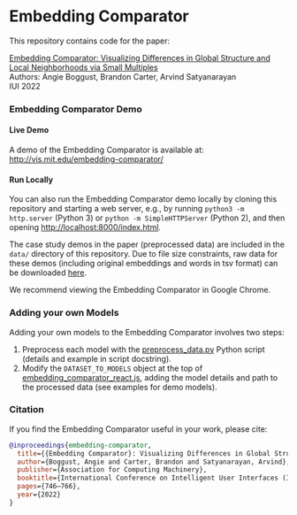# Embedding Comparator

This repository contains code for the paper:

[Embedding Comparator: Visualizing Differences in Global Structure and Local Neighborhoods via Small Multiples](https://dl.acm.org/doi/10.1145/3490099.3511122)
<br>
Authors: Angie Boggust, Brandon Carter, Arvind Satyanarayan
<br>
IUI 2022


### Embedding Comparator Demo

#### Live Demo

A demo of the Embedding Comparator is available at: <http://vis.mit.edu/embedding-comparator/>

#### Run Locally

You can also run the Embedding Comparator demo locally by cloning this repository and starting a web server, e.g., by running `python3 -m http.server` (Python 3) or `python -m SimpleHTTPServer` (Python 2), and then opening <http://localhost:8000/index.html>.

The case study demos in the paper (preprocessed data) are included in the `data/` directory of this repository.
Due to file size constraints, raw data for these demos (including original embeddings and words in tsv format) can be downloaded [here](http://vis.mit.edu/embedding-comparator/raw_data/).

We recommend viewing the Embedding Comparator in Google Chrome.


### Adding your own Models

Adding your own models to the Embedding Comparator involves two steps:

1. Preprocess each model with the [preprocess_data.py](preprocess_data.py) Python script (details and example in script docstring).
2. Modify the `DATASET_TO_MODELS` object at the top of [embedding_comparator_react.js](embedding_comparator_react.js), adding the model details and path to the processed data (see examples for demo models).


### Citation

If you find the Embedding Comparator useful in your work, please cite:

```bib
@inproceedings{embedding-comparator,
  title={{Embedding Comparator}: Visualizing Differences in Global Structure and Local Neighborhoods via Small Multiples},
  author={Boggust, Angie and Carter, Brandon and Satyanarayan, Arvind},
  publisher={Association for Computing Machinery},
  booktitle={International Conference on Intelligent User Interfaces (IUI)},
  pages={746–766},
  year={2022}
}
```
